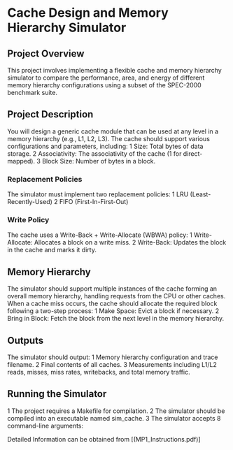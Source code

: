 # Cache Design and Memory Hierarchy Simulator
## Project Overview
This project involves implementing a flexible cache and memory hierarchy simulator to compare the performance, area, and energy of different memory hierarchy configurations using a subset of the SPEC-2000 benchmark suite.

## Project Description
You will design a generic cache module that can be used at any level in a memory hierarchy (e.g., L1, L2, L3). The cache should support various configurations and parameters, including:
1 Size: Total bytes of data storage.
2 Associativity: The associativity of the cache (1 for direct-mapped).
3 Block Size: Number of bytes in a block.

### Replacement Policies
The simulator must implement two replacement policies:
1 LRU (Least-Recently-Used)
2 FIFO (First-In-First-Out)

### Write Policy
The cache uses a Write-Back + Write-Allocate (WBWA) policy:
1 Write-Allocate: Allocates a block on a write miss.
2 Write-Back: Updates the block in the cache and marks it dirty.

## Memory Hierarchy
The simulator should support multiple instances of the cache forming an overall memory hierarchy, handling requests from the CPU or other caches. When a cache miss occurs, the cache should allocate the required block following a two-step process:
1 Make Space: Evict a block if necessary.
2 Bring in Block: Fetch the block from the next level in the memory hierarchy.

## Outputs
The simulator should output:
1 Memory hierarchy configuration and trace filename.
2 Final contents of all caches.
3 Measurements including L1/L2 reads, misses, miss rates, writebacks, and total memory traffic.

## Running the Simulator
1 The project requires a Makefile for compilation.
2 The simulator should be compiled into an executable named sim_cache.
3 The simulator accepts 8 command-line arguments:

Detailed Information can be obtained from [(MP1_Instructions.pdf)]
